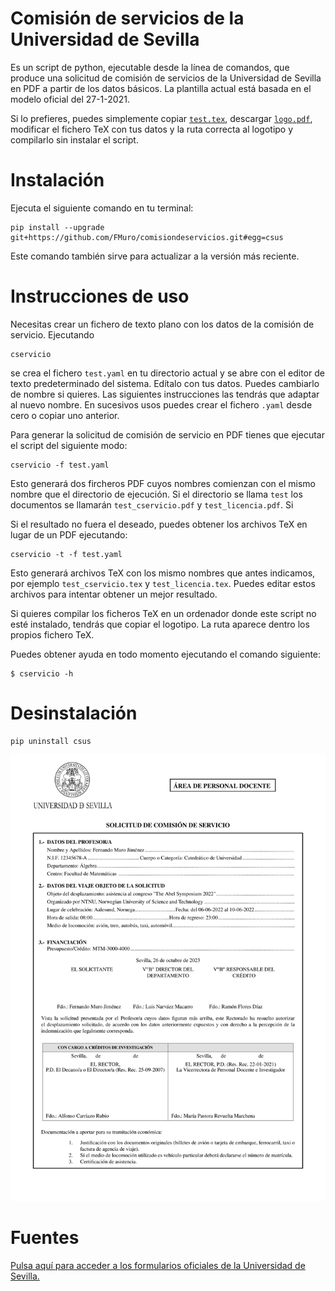 # Comisión de servicios de la Universidad de Sevilla

Es un script de python, ejecutable desde la línea de comandos, que produce una solicitud de comisión de servicios de la Universidad de Sevilla en PDF a partir de los datos básicos. La plantilla actual está basada en el modelo oficial del 27-1-2021.

Si lo prefieres, puedes simplemente copiar [`test.tex`](tests/test.tex), descargar [`logo.pdf`](csus/logo.pdf), modificar el fichero TeX con tus datos y la ruta correcta al logotipo y compilarlo sin instalar el script.

# Instalación

Ejecuta el siguiente comando en tu terminal:

```
pip install --upgrade git+https://github.com/FMuro/comisiondeservicios.git#egg=csus
```

Este comando también sirve para actualizar a la versión más reciente.

# Instrucciones de uso

Necesitas crear un fichero de texto plano con los datos de la comisión de servicio. Ejecutando

```
cservicio 
```

se crea el fichero `test.yaml` en tu directorio actual y se abre con el editor de texto predeterminado del sistema. Edítalo con tus datos. Puedes cambiarlo de nombre si quieres. Las siguientes instrucciones las tendrás que adaptar al nuevo nombre. En sucesivos usos puedes crear el fichero `.yaml` desde cero o copiar uno anterior.

Para generar la solicitud de comisión de servicio en PDF tienes que ejecutar el script del siguiente modo:

```
cservicio -f test.yaml
```

Esto generará dos fircheros PDF cuyos nombres comienzan con el mismo nombre que el directorio de ejecución. Si el directorio se llama `test` los documentos se llamarán `test_cservicio.pdf` y `test_licencia.pdf`. Si 

Si el resultado no fuera el deseado, puedes obtener los archivos TeX en lugar de un PDF ejecutando:

```
cservicio -t -f test.yaml
```

Esto generará archivos TeX con los mismo nombres que antes indicamos, por ejemplo `test_cservicio.tex` y `test_licencia.tex`. Puedes editar estos archivos para intentar obtener un mejor resultado. 

Si quieres compilar los ficheros TeX en un ordenador donde este script no esté instalado, tendrás que copiar el logotipo. La ruta aparece dentro los propios fichero TeX.

Puedes obtener ayuda en todo momento ejecutando el comando siguiente:

```
$ cservicio -h
```

# Desinstalación

```
pip uninstall csus
```

![](img/test.png)

# Fuentes

[Pulsa aquí para acceder a los formularios oficiales de la Universidad de Sevilla.](https://www.us.es/trabaja-en-la-us/profesorado/gestion-administrativa/permisos-y-licencias)